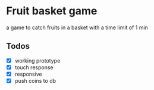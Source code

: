 
# Fruit basket game

a game to catch fruits in a basket with a time limit of 1 min



## Todos
- [x]  working prototype
- [x]  touch response
- [x]  responsive
- [x]  push coins to db
